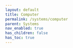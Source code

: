 ```yaml
---
layout: default
title: Computer
permalink: /systems/computer
parent: Systems
nav_enabled: true
has_children: false
has_toc: true
---
```


